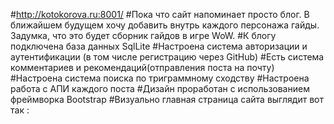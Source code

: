 #http://kotokorova.ru:8001/
#Пока что сайт напоминает просто блог. В ближайшем будущем хочу добавить внутрь каждого персонажа гайды. Задумка, что это будет сборник гайдов в игре WoW.
#К блогу подключена база данных SqlLite
#Настроена система авторизации и аутентификации (в том числе регистрацию через GitHub)
#Есть система комментариев и рекомендаций(отправления поста на почту)
#Настроена система поиска по триграммному сходству
#Настроена работа с АПИ каждого поста
#Дизайн проработан с использованием фреймворка Bootstrap 
#Визуально главная страница сайта выглядит вот так :

